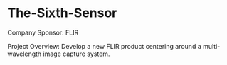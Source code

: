 # The-Sixth-Sensor
Company Sponsor: FLIR

Project Overview: Develop a new FLIR product centering around a multi-wavelength image capture system. 
